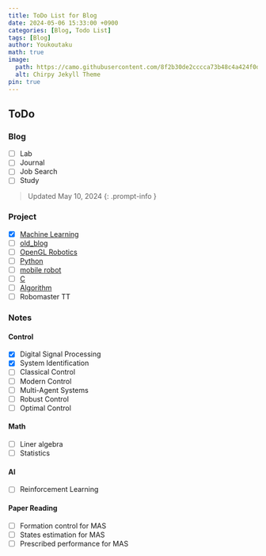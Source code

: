 ```yaml
---
title: ToDo List for Blog
date: 2024-05-06 15:33:00 +0900
categories: [Blog, Todo List]
tags: [Blog]
author: Youkoutaku
math: true
image:
  path: https://camo.githubusercontent.com/8f2b30de2cccca73b48c4a424f0d83a9d2fed609738fa311e3e1f1f6c903e9bf/68747470733a2f2f6368697270792d696d672e6e65746c6966792e6170702f636f6d6d6f6e732f646576696365732d6d6f636b75702e706e67
  alt: Chirpy Jekyll Theme
pin: true
---
```


## ToDo

### Blog

- [ ] Lab
- [ ] Journal
- [ ] Job Search
- [ ] Study

> Updated May 10, 2024
{: .prompt-info }

### Project
- [x] [Machine Learning](https://github.com/youkoutaku/Machine-Learning)
- [ ] [old_blog](https://github.com/youkoutaku/youkoutaku_ole_blog)
- [ ] [OpenGL Robotics](https://github.com/youkoutaku/my-learning)
- [ ] [Python](https://github.com/youkoutaku/my-learning)
- [ ] [mobile robot](https://github.com/youkoutaku/my-learning)
- [ ] [C](https://github.com/youkoutaku/C-prg)
- [ ] [Algorithm](https://github.com/youkoutaku/C-Algorithm-and-Data)
- [ ] Robomaster TT

### Notes
#### Control
- [x] Digital Signal Processing
- [x] System Identification
- [ ] Classical Control
- [ ] Modern Control
- [ ] Multi-Agent Systems
- [ ] Robust Control
- [ ] Optimal Control

#### Math
- [ ] Liner algebra
- [ ] Statistics

#### AI
- [ ] Reinforcement Learning

#### Paper Reading
- [ ] Formation control for MAS
- [ ] States estimation for MAS
- [ ] Prescribed performance for MAS